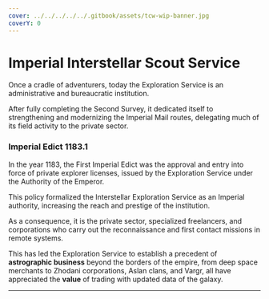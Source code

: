 ```yaml
---
cover: ../../../../../.gitbook/assets/tcw-wip-banner.jpg
coverY: 0
---
```


# Imperial Interstellar Scout Service

Once a cradle of adventurers, today the Exploration Service is an administrative and bureaucratic institution.

After fully completing the Second Survey, it dedicated itself to strengthening and modernizing the Imperial Mail routes, delegating much of its field activity to the private sector.

### Imperial Edict 1183.1

In the year 1183, the First Imperial Edict was the approval and entry into force of private explorer licenses, issued by the Exploration Service under the Authority of the Emperor.

This policy formalized the Interstellar Exploration Service as an Imperial authority, increasing the reach and prestige of the institution.

As a consequence, it is the private sector, specialized freelancers, and corporations who carry out the reconnaissance and first contact missions in remote systems.

This has led the Exploration Service to establish a precedent of **astrographic business** beyond the borders of the empire, from deep space merchants to Zhodani corporations, Aslan clans, and Vargr, all have appreciated the **value** of trading with updated data of the galaxy.

***
